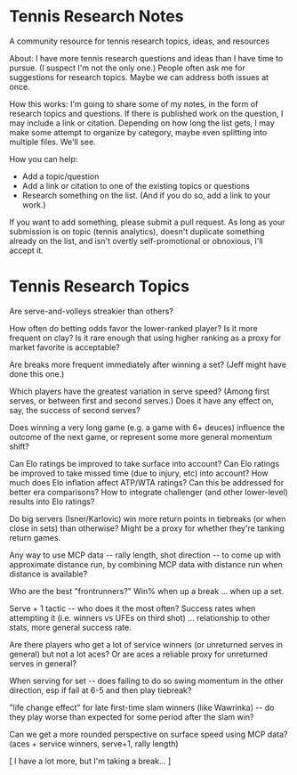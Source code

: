 # Tennis Research Notes
A community resource for tennis research topics, ideas, and resources

About: I have more tennis research questions and ideas than I have time to pursue. (I suspect I'm not the only one.) People often ask me for suggestions for research topics. Maybe we can address both issues at once.

How this works: I'm going to share some of my notes, in the form of research topics and questions. If there is published work on the question, I may include a link or citation. Depending on how long the list gets, I may make some attempt to organize by category, maybe even splitting into multiple files. We'll see.

How you can help:
- Add a topic/question
- Add a link or citation to one of the existing topics or questions
- Research something on the list. (And if you do so, add a link to your work.)

If you want to add something, please submit a pull request. As long as your submission is on topic (tennis analytics), doesn't duplicate something already on the list, and isn't overtly self-promotional or obnoxious, I'll accept it.

# Tennis Research Topics

Are serve-and-volleys streakier than others?

How often do betting odds favor the lower-ranked player? Is it more frequent on clay? Is it rare enough that using higher ranking as a proxy for market favorite is acceptable?

Are breaks more frequent immediately after winning a set? (Jeff might have done this one.)

Which players have the greatest variation in serve speed? (Among first serves, or between first and second serves.) Does it have any effect on, say, the success of second serves?

Does winning a very long game (e.g. a game with 6+ deuces) influence the outcome of the next game, or represent some more general momentum shift?

Can Elo ratings be improved to take surface into account?
Can Elo ratings be improved to take missed time (due to injury, etc) into account?
How much does Elo inflation affect ATP/WTA ratings? Can this be addressed for better era comparisons?
How to integrate challenger (and other lower-level) results into Elo ratings?

Do big servers (Isner/Karlovic) win more return points in tiebreaks (or when close in sets) than otherwise? Might be a proxy for whether they're tanking return games.

Any way to use MCP data -- rally length, shot direction -- to come up with approximate distance run, by combining MCP data with distance run when distance is available?

Who are the best "frontrunners?" Win% when up a break ... when up a set.

Serve + 1 tactic -- who does it the most often? Success rates when attempting it (i.e. winners vs UFEs on third shot) ... relationship to other stats, more general success rate.

Are there players who get a lot of service winners (or unreturned serves in general) but not a lot aces? Or are aces a reliable proxy for unreturned serves in general?

When serving for set -- does failing to do so swing momentum in the other direction, esp if fail at 6-5 and then play tiebreak?

"life change effect" for late first-time slam winners (like Wawrinka) -- do they play worse than expected for some period after the slam win?

Can we get a more rounded perspective on surface speed using MCP data? (aces + service winners, serve+1, rally length)

[ I have a lot more, but I'm taking a break... ]
